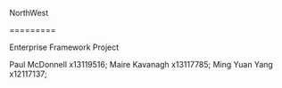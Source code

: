NorthWest	

=========

Enterprise Framework Project

Paul McDonnell x13119516;
Maire Kavanagh x13117785;
Ming Yuan Yang x12117137;

